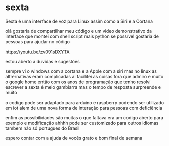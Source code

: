 # sexta
Sexta é uma interface de voz para Linux assim como a Siri e a Cortana

olá gostaria de compartilhar meu código e um video demonstrativo da interface que montei com shell script mais python
se possível gostaria de pessoas para ajudar no código

https://youtu.be/zv091sDXYTA

estou aberto a duvidas e sugestões

sempre vi o windows com a cortana e a Apple com a siri mas no linux as altrernativas eram complicadas
ai facilitei as coisas fora que admiro e muito o google home então com os anos de programação que tenho
resolvi escrever a sexta é meio gambiarra mas o tempo de resposta surpreende e muito

o codigo pode ser adaptado para arduino e raspberry podendo ser utilizado em iot
alem de uma nova forma de interação para pessoas com deficiência

enfim as possibilidades são muitas o que faltava era um codigo aberto para exemplo e modificação
ahhhh pode ser customizado para outros idiomas tambem não só portugues do Brasil

espero contar com a ajuda de vocês grato e bom final de semana
